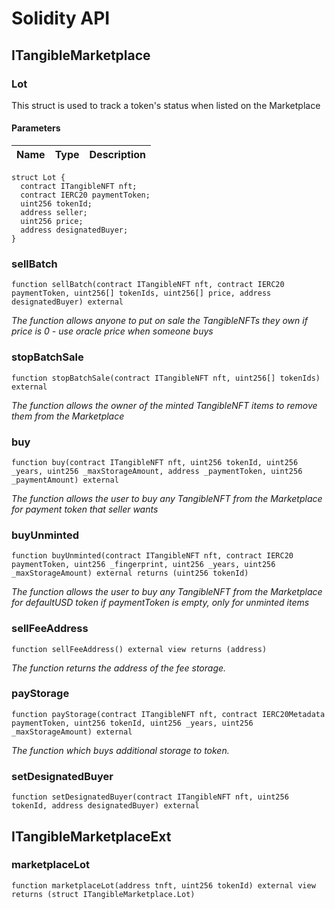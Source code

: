 # Solidity API

## ITangibleMarketplace

### Lot

This struct is used to track a token's status when listed on the Marketplace

#### Parameters

| Name | Type | Description |
| ---- | ---- | ----------- |

```solidity
struct Lot {
  contract ITangibleNFT nft;
  contract IERC20 paymentToken;
  uint256 tokenId;
  address seller;
  uint256 price;
  address designatedBuyer;
}
```

### sellBatch

```solidity
function sellBatch(contract ITangibleNFT nft, contract IERC20 paymentToken, uint256[] tokenIds, uint256[] price, address designatedBuyer) external
```

_The function allows anyone to put on sale the TangibleNFTs they own
if price is 0 - use oracle price when someone buys_

### stopBatchSale

```solidity
function stopBatchSale(contract ITangibleNFT nft, uint256[] tokenIds) external
```

_The function allows the owner of the minted TangibleNFT items to remove them from the Marketplace_

### buy

```solidity
function buy(contract ITangibleNFT nft, uint256 tokenId, uint256 _years, uint256 _maxStorageAmount, address _paymentToken, uint256 _paymentAmount) external
```

_The function allows the user to buy any TangibleNFT
from the Marketplace for payment token that seller wants_

### buyUnminted

```solidity
function buyUnminted(contract ITangibleNFT nft, contract IERC20 paymentToken, uint256 _fingerprint, uint256 _years, uint256 _maxStorageAmount) external returns (uint256 tokenId)
```

_The function allows the user to buy any TangibleNFT from the Marketplace
for defaultUSD token if paymentToken is empty, only for unminted items_

### sellFeeAddress

```solidity
function sellFeeAddress() external view returns (address)
```

_The function returns the address of the fee storage._

### payStorage

```solidity
function payStorage(contract ITangibleNFT nft, contract IERC20Metadata paymentToken, uint256 tokenId, uint256 _years, uint256 _maxStorageAmount) external
```

_The function which buys additional storage to token._

### setDesignatedBuyer

```solidity
function setDesignatedBuyer(contract ITangibleNFT nft, uint256 tokenId, address designatedBuyer) external
```

## ITangibleMarketplaceExt

### marketplaceLot

```solidity
function marketplaceLot(address tnft, uint256 tokenId) external view returns (struct ITangibleMarketplace.Lot)
```

